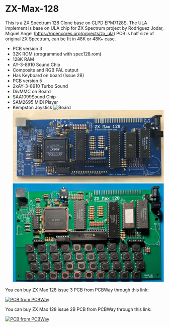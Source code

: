 # ZX-Max-128
This is a ZX Spectrum 128 Clone base on CLPD EPM7128S. The ULA implement is base on ULA chip for ZX Spectrum project by Rodriguez Jodar, Miguel Angel (https://opencores.org/projects/zx_ula)
PCB is half size of original ZX Spectrum, can be fit in 48K or 48K+ case.

- PCB version 3 
- 32K ROM (programmed with spec128.rom)
- 128K RAM
- AY-3-8910 Sound Chip
- Composite and RGB PAL output
- Has Keyboard on board (Issue 2B)
- PCB version 5
- 2xAY-3-8910 Turbo Sound
- DivMMC on Board
- SAA1099Sound Chip
- SAM2695 MiDi Player
- Kempston Joystick
![Board](https://github.com/DonSuperfo/ZX-Max-128/blob/main/Issue%205/Max%20128%20Issue%205-2.jpg)
![Board](https://github.com/DonSuperfo/ZX-Max-128/blob/main/Issue%203/Max%20128%20Issue%203.jpg)
![Board](https://github.com/DonSuperfo/ZX-Max-128/blob/main/Issue%202B/Max%20128%20%20Issue%202b.jpg)

You can buy ZX Max 128 issue 3 PCB from PCBWay through this link:

<a href="https://www.pcbway.com/project/shareproject/ZX_Max_128_Issue_3_d9ef9c03.html"><img src="https://www.pcbway.com/project/img/images/frompcbway-1220.png" alt="PCB from PCBWay" /></a>
  
You can buy ZX Max 128 issue 2B PCB from PCBWay through this link: 
  
<a href="https://www.pcbway.com/project/shareproject/ZX_Max_128_Issue_2B_5e752ff6.html"><img src="https://www.pcbway.com/project/img/images/frompcbway-1220.png" alt="PCB from PCBWay" /></a>
